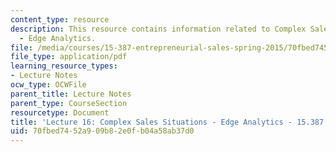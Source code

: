 ```yaml
---
content_type: resource
description: This resource contains information related to Complex Sales Situations
  - Edge Analytics.
file: /media/courses/15-387-entrepreneurial-sales-spring-2015/70fbed7452a909b82e0fb04a58ab37d0_MIT15_387S15_Lecture16.pdf
file_type: application/pdf
learning_resource_types:
- Lecture Notes
ocw_type: OCWFile
parent_title: Lecture Notes
parent_type: CourseSection
resourcetype: Document
title: 'Lecture 16: Complex Sales Situations - Edge Analytics - 15.387 Spring 2015'
uid: 70fbed74-52a9-09b8-2e0f-b04a58ab37d0
---
```

